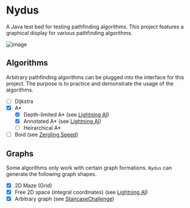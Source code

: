 # Nydus
A Java test bed for testing pathfinding algorithms. This project features a graphical display for various pathfinding algorithms.

![image](https://cloud.githubusercontent.com/assets/8551479/9174371/61ea336c-3f4d-11e5-9bf9-a217a316ad07.png)

## Algorithms
Arbitrary pathfinding algorithms can be plugged into the interface for this project. The purpose is to practice and demonstrate the usage of the algorithms. 
- [ ] Dijkstra 
- [x] A*
  - [x] Depth-limited A* (see [Lightning AI](https://github.com/Shadowen/Lightning-AI))
  - [x] Annotated A* (see [Lightning AI](https://github.com/Shadowen/Lightning-AI))
  - [ ] Heirarchical A*
- [ ] Boid (see [Zergling Speed](https://github.com/Shadowen/ZerglingSpeed))

## Graphs
Some algorithms only work with certain graph formations. `Nydus` can generate the following graph shapes.
- [x] 2D Maze (Grid)
- [x] Free 2D space (integral coordinates) (see [Lightning AI](https://github.com/Shadowen/Lightning-AI))
- [x] Arbitrary graph (see [StaircaseChallenge](https://github.com/Shadowen/StaircaseChallenge))
